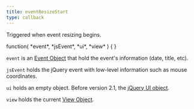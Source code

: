 ```yaml
---
title: eventResizeStart
type: callback
---
```


Triggered when event resizing begins.

<div class='spec' markdown='1'>
function( *event*, *jsEvent*, *ui*, *view* ) { }
</div>

`event` is an [Event Object](event-object) that hold the event's information (date, title, etc).

`jsEvent` holds the jQuery event with low-level information such as mouse coordinates.

`ui` holds an empty object. Before version 2.1, the [jQuery UI object](https://jqueryui.com/demos/resizable/).

`view` holds the current [View Object](view-object).
